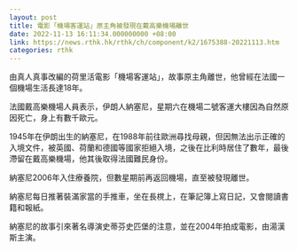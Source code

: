 ```yaml
---
layout: post
title: 電影「機場客運站」原主角被發現在戴高樂機場離世
date: 2022-11-13 16:11:34.000000000 +08:00
link: https://news.rthk.hk/rthk/ch/component/k2/1675388-20221113.htm
categories: rthk
---
```


由真人真事改編的荷里活電影「機場客運站」，故事原主角離世，他曾經在法國一個機場生活長達18年。

法國戴高樂機場人員表示，伊朗人納塞尼，星期六在機場二號客運大樓因為自然原因死亡，身上有數千歐元。

1945年在伊朗出生的納塞尼，在1988年前往歐洲尋找母親，但因無法出示正確的入境文件，被英國、荷蘭和德國等國家拒絕入境，之後在比利時居住了數年，最後滯留在戴高樂機場，他其後取得法國難民身份。

納塞尼2006年入住療養院，但數星期前再返回機場，直至被發現離世。

納塞尼每日推著裝滿家當的手推車，坐在長櫈上，在筆記簿上寫日記，又會閱讀書籍和報紙。

納塞尼的故事引來著名導演史蒂芬史匹堡的注意，並在2004年拍成電影，由湯漢斯主演。
